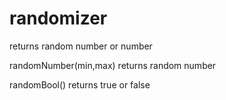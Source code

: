 # randomizer
returns random number or number

randomNumber(min,max) returns random number

randomBool() returns true or false
